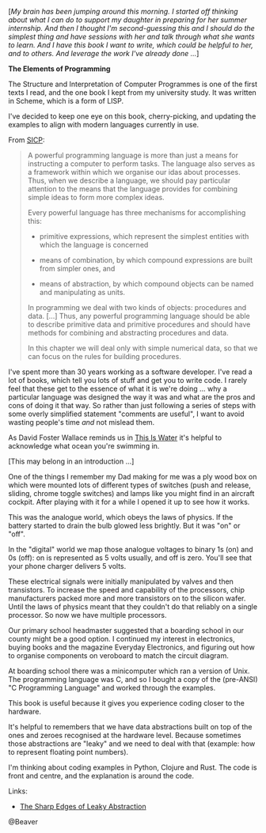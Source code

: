 [_My brain has been jumping around this morning. I started off thinking about what I can do to support my daughter in preparing for her summer internship. And then I thought I'm second-guessing this and I should do the simplest thing and have sessions with her and talk through what she wants to learn. And I have this book I want to write, which could be helpful to her, and to others. And leverage the work I've already done ..._]

**The Elements of Programming**

The Structure and Interpretation of Computer Programmes is one of the first texts I read, and the one book I kept from my university study. It was written in Scheme, which is a form of LISP.

I've decided to keep one eye on this book, cherry-picking, and updating the examples to align with modern languages currently in use.



From [SICP](https://mitpress.mit.edu/sites/default/files/sicp/full-text/book/book.html):

> A powerful programming language is more than just a means for instructing a computer to perform tasks. The language also serves as a framework within which we organise our idas about processes. Thus, when we describe a language, we should pay particular attention to the means that the language provides for combining simple ideas to form more complex ideas. 
>
>Every powerful language has three mechanisms for accomplishing this:
>
>- primitive expressions, which represent the simplest entities with which the language is concerned
>
>- means of combination, by which compound expressions are built from simpler ones, and
>
>- means of abstraction, by which compound objects can be named and manipulating as units.
>
>In programming we deal with two kinds of objects: procedures and data. [...] Thus, any powerful programming language should be able to describe primitive data and primitive procedures and should have methods for combining and abstracting procedures and data.
>
>In this chapter we will deal only with simple numerical data, so that we can focus on the rules for building procedures.

I've spent more than 30 years working as a software developer. I've read a lot of books, which tell you lots of stuff and get you to write code. I rarely feel that these get to the essence of what it is we're doing ... why a particular language was designed the way it was and what are the pros and cons of doing it that way. So rather than just following a series of steps with some overly simplified statement "comments are useful", I want to avoid wasting people's time _and_ not mislead them.

As David Foster Wallace reminds us in [This Is Water](https://fs.blog/david-foster-wallace-this-is-water/) it's helpful to acknowledge what ocean you're swimming in.

[This may belong in an introduction ...]

One of the things I remember my Dad making for me  was a ply wood box on which were mounted lots of different types of switches (push and release, sliding, chrome toggle switches) and lamps like you might find in an aircraft cockpit. After playing with it for a while I opened it up to see how it works. 

This was the analogue world, which obeys the laws of physics. If the battery started to drain the bulb glowed less brightly. But it was "on" or "off". 

In the "digital" world we map those analogue voltages to binary 1s (on) and 0s (off): on is represented as 5 volts usually, and off is zero. You'll see that your phone charger delivers 5 volts.

These electrical signals were initially manipulated by valves and then transistors. To increase the speed and capability of the processors, chip manufacturers packed more and more transistors on to the silicon wafer. Until the laws of physics meant that they couldn't do that reliably on a single processor. So now we have multiple processors.

Our primary school headmaster suggested that a boarding school in our county might be a good option. I continued my interest in electronics, buying books and the magazine Everyday Electronics, and figuring out how to organise components on veroboard to match the circuit diagram.

At boarding school there was a minicomputer which ran a version of Unix. The programming language was C, and so I bought a copy of the (pre-ANSI) "C Programming Language" and worked through the examples.

This book is useful because it gives you experience coding closer to the hardware. 

It's helpful to remembers that we have data abstractions built on top of the ones and zeroes recognised at the hardware level. Because sometimes those abstractions are "leaky" and we need to deal with that (example: how to represent floating point numbers).

I'm thinking about coding examples in Python, Clojure and Rust. The code is front and centre, and the explanation is around the code.

Links:

* [The Sharp Edges of Leaky Abstraction](https://www.youtube.com/watch?v=2UJ5t2116lI)

@Beaver